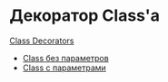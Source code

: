 # Декоратор Class'а

[Class Decorators](https://www.typescriptlang.org/docs/handbook/decorators.html#class-decorators)

- [Class без параметров](./class-no-params.md)
- [Class с параметрами](./class-with-params.md)
